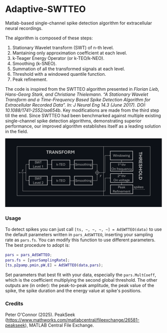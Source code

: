 # Adaptive-SWTTEO
Matlab-based single-channel spike detection algorithm for extracellular neural recordings. 

The algorithm is composed of these steps: 
1. Stationary Wavelet transform (SWT) of n-th level. 
2. Mantaining only approximation coefficient at each level.
3. k-Teager Energy Operator (or k-TEO/k-NEO).  
4. Smoothing (k-SNEO).
5. Summation of all the transformed signals at each level.
6. Threshold with a windowed quantile function.
7. Peak refinement.
   
The code is inspired from the SWTTEO algorithm presented in _Florian Lieb, Hans-Georg Stark, and Christiane Thielemann. “A Stationary Wavelet Transform and a Time-Frequency Based Spike Detection Algorithm for Extracellular Recorded Data”. In: J Neural Eng 14.3 (June 2017). DOI: 10.1088/1741-2552/aa654b_. Key modifications are made from the third step till the end. Since SWTTEO had been benchmarked against multiple existing single-channel spike detection algorithms, demonstrating superior performance, our improved algorithm establishes itself as a leading solution in the field.

<img src="./AdSWTTEO_schema1.png" alt="AdSWTTEO_schema1" width="900" />

### Usage
To detect spikes you can just call `[ts, ~, ~, ~, ~] = AdSWTTEO(data)` to use the default parameters written in `pars_AdSWTTEO`, inserting your sampling rate as `pars.fs`. You can modify this function to use different parameters. The best procedure to adopt is:
```matlab
pars = pars_AdSWTTEO;
pars.fs = [yourSamplingRate];
[ts,p2pamp,pmin,pW,E] = AdSWTTEO(data,pars);
```
Set parameters that best fit with your data, especially the `pars.MultCoeff`, which is the coefficient multiplying the second global threshold. The other outputs are (in order): the peak-to-peak amplitude, the peak value of the spike, the spike duration and the energy value at spike's positions.

### Credits
Peter O'Connor (2025). PeakSeek (https://www.mathworks.com/matlabcentral/fileexchange/26581-peakseek), MATLAB Central File Exchange. 
